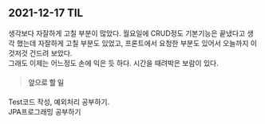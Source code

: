 ## 2021-12-17 TIL   

생각보다 자잘하게 고칠 부분이 많았다. 월요일에 CRUD정도 기본기능은 끝냈다고 생각 했는데 자잘하게 고칠 부분도 있었고, 프론트에서 요청한 부분도 있어서 오늘까지 이것저것 건드려 보았다.    
그래도 이제는 어느정도 손에 익은 듯 하다. 시간을 때려박은 보람이 있다.    

> #### 앞으로 할 일    
Test코드 작성, 예외처리 공부하기.   
JPA프로그래밍 공부하기

